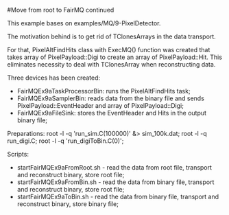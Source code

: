 #Move from root to FairMQ continued

This example bases on examples/MQ/9-PixelDetector.

The motivation behind is to get rid of TClonesArrays in the data transport.

For that, PixelAltFindHits class with ExecMQ() function was created that takes array of PixelPayload::Digi
to create an array of PixelPayload::Hit. This eliminates necessity to deal with TClonesArray when
reconstructing data.

Three devices has been created:
- FairMQEx9aTaskProcessorBin: runs the PixelAltFindHits task;
- FairMQEx9aSamplerBin: reads data from the binary file and sends PixelPayload::EventHeader and array of PixelPayload::Digi;
- FairMQEx9aFileSink: stores the EventHeader and Hits in the output binary file;

Preparations:
root -l -q 'run_sim.C(100000)' &> sim_100k.dat; root -l -q run_digi.C; root -l -q 'run_digiToBin.C(0)';

Scripts:
- startFairMQEx9aFromRoot.sh - read the data from root file, transport and reconstruct binary, store root file;
- startFairMQEx9aFromBin.sh - read the data from binary file, transport and reconstruct binary, store root file;
- startFairMQEx9aToBin.sh - read the data from binary file, transport and reconstruct binary, store binary file;
